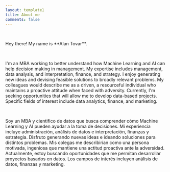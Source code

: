 ```yaml
---
layout: template1
title: About me
comments: false
---
```

<div class="jumbotron">
    <br/>
<p>Hey there! My name is **Alan Tovar**.</p>
<br />
<p>I'm an MBA working to better understand how Machine Learning and AI can help decision making in management.
        My expertise includes management, data analysis, and interpretation, finance, and strategy. I enjoy generating new ideas and devising feasible solutions to broadly relevant problems. My colleagues would describe me as a driven, 
        a resourceful individual who maintains a proactive attitude when faced with adversity.
        Currently, I'm seeking opportunities that will allow me to develop data-based projects. 
        Specific fields of interest include data analytics, finance, and marketing.
</p>
<br />
<p>Soy un MBA y cientifico de datos que busca comprender cómo Machine Learning y AI pueden ayudar a la toma de decisiones. Mi experiencia incluye administración, análisis de datos e interpretación, finanzas y estrategia. Disfruto generando nuevas ideas e ideando soluciones para distintos problemas. Mis colegas me describirían como una persona motivada, ingeniosa que mantiene una actitud proactiva ante la adversidad.
Actualmente, estoy buscando oportunidades que me permitan desarrollar proyectos basados en datos. Los campos de interés incluyen análisis de datos, finanzas y marketing.
</p>
</div>
